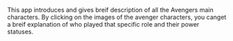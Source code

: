 This app introduces and gives breif description of all the Avengers main characters. By clicking on the images of the avenger characters, you canget a breif explanation of who played that specific role and their power statuses.
